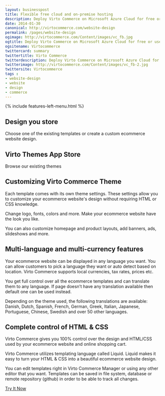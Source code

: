 ```yaml
---
layout: businesspost
title: Flexible free cloud and on-premise hosting
description: Deploy Virto Commerce on Microsoft Azure Cloud for free or use your own hosting provider.
date: 2014-01-30
canonical: http://virtocommerce.com/website-design
permalink: /pages/website-design
ogimage: http://virtocommerce.com/Content/images/vc_fb.jpg
ogtitle: Deploy Virto Commerce on Microsoft Azure Cloud for free or use your own hosting provider.
ogsitename: Virtocommerce
twittercard: summary
twittertitle: Virto Commerce
twitterdescription: Deploy Virto Commerce on Microsoft Azure Cloud for free or use your own hosting provider.
twitterimage: http://virtocommerce.com/Content/images/vc_fb-2.jpg
twittersite: Virtocommerce
tags : 
- website-design
- website
- design
- commerce
---
```


<article role="main" class="main">
	<div class="business-features clearfix __responsive">
		{% include features-left-menu.html %}
		<div class="business-cnt">
			<div class="head __cart">
				<h1 class="title">Design you store</h1>
			</div>
			<p class="text">Choose one of the existing templates or create a custom ecommerce website design.</p>
			<h2 class="sub-title">Virto Themes App Store</h2>
			<p class="text">Browse our existing themes</p>
			<h2 class="sub-title">Customizing Virto Commerce Theme</h2>
			<p class="text">Each template comes with its own theme settings. These settings allow you to customize your ecommerce website's design without requiring HTML or CSS knowledge.</p>
			<p class="text">Change logo, fonts, colors and more. Make your ecommerce website have the look you like.</p>
			<p class="text">You can also customize homepage and product layouts, add banners, ads, slideshows and more.</p>
			<h2 class="sub-title">Multi-language and multi-currency features</h2>
			<p class="text">Your ecommerce website can be displayed in any language you want. You can allow customers to pick a language they want or auto detect based on location. Virto Commerce supports local currencies, tax rates, prices etc.</p>
			<p class="text">You get full control over all the ecommerce templates and can translate them to any language. If page doesn’t have any translation available then default one can be used instead.</p>
			<p class="text">Depending on the theme used, the following translations are available: Danish, Dutch, Spanish, French, German, Greek, Italian, Japanese, Portuguese, Chinese, Swedish and over 50 other languages.</p>
			<h2 class="sub-title">Complete control of HTML & CSS</h2>
			<p class="text">Virto Commerce gives you 100% control over the design and HTML/CSS used by your ecommerce website and online shopping cart.</p>
			<p class="text">Virto Commerce utilizes templating language called Liquid. Liquid makes it easy to turn your HTML & CSS into a beautiful ecommerce website design.</p>
			<p class="text">You can edit templates right in Virto Commerce Manager or using any other editor that you want. Templates can be saved in file system, database or remote repository (github) in order to be able to track all changes.</p>
			<div class="buttons columns">
			<div class="column">
			<a class="button fill" href="/try-now">Try It Now</a>
			</div>
			</div>
		</div>
	</div>
</article>
